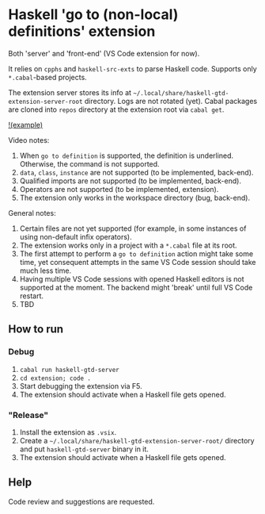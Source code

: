 # Haskell 'go to (non-local) definitions' extension
Both 'server' and 'front-end' (VS Code extension for now).

It relies on `cpphs` and `haskell-src-exts` to parse Haskell code.
Supports only `*.cabal`-based projects.

The extension server stores its info at `~/.local/share/haskell-gtd-extension-server-root` directory. Logs are not rotated (yet). Cabal packages are cloned into `repos` directory at the extension root via `cabal get`.

[!(example)](https://github.com/kr3v/gtd-nl-hs/assets/14293293/a5dc1f20-d343-4761-ad65-5af7d6cefe91)

Video notes:
1. When `go to definition` is supported, the definition is underlined. Otherwise, the command is not supported.
2. `data`, `class`, `instance` are not supported (to be implemented, back-end).
3. Qualified imports are not supported (to be implemented, back-end).
4. Operators are not supported (to be implemented, extension).
5. The extension only works in the workspace directory (bug, back-end).

General notes:
1. Certain files are not yet supported (for example, in some instances of using non-default infix operators).
2. The extension works only in a project with a `*.cabal` file at its root.
3. The first attempt to perform a `go to definition` action might take some time, yet consequent attempts in the same VS Code session should take much less time.
4. Having multiple VS Code sessions with opened Haskell editors is not supported at the moment. The backend might 'break' until full VS Code restart.
5. TBD

## How to run
### Debug
1. `cabal run haskell-gtd-server`
2. `cd extension; code .`
3. Start debugging the extension via F5.
4. The extension should activate when a Haskell file gets opened.

### "Release"
1. Install the extension as `.vsix`.
2. Create a `~/.local/share/haskell-gtd-extension-server-root/` directory and put `haskell-gtd-server` binary in it.
3. The extension should activate when a Haskell file gets opened.

## Help
Code review and suggestions are requested.
